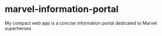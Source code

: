 # marvel-information-portal
My сompact web app is a concise information portal dedicated to Marvel superheroes
